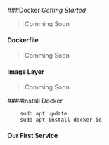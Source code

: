 ###Docker _Getting Started_

> Comming Soon

#### Dockerfile

> Comming Soon

#### Image Layer

> Comming Soon

####Install Docker

```shell
    sudo apt update
    sudo apt install docker.io
```

#### Our First Service
